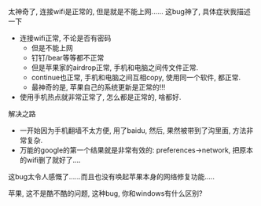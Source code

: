 太神奇了, 连接wifi是正常的, 但是就是不能上网...... 这bug神了,  具体症状我描述一下

- 连接wifi正常, 不论是否有密码
  - 但是不能上网
  - 钉钉/bear等等都不正常
  - 但是苹果家的airdrop正常, 手机和电脑之间传文件正常.
  - continue也正常, 手机和电脑之间互相copy, 使用同一个软件, 都正常.
  - 最神奇的是, 苹果自己的系统更新是正常的!!!
- 使用手机热点就非常正常了, 怎么都是正常的, 啥都好.

解决之路

- 一开始因为手机翻墙不太方便, 用了baidu, 然后, 果然被带到了沟里面, 方法非常复杂.
- 万能的google的第一个结果就是非常有效的: preferences->network, 把原本的wifi删了就好了....



这bug太令人感慨了......而且也没有唤起苹果本身的网络修复功能.....   

苹果, 这不是酷不酷的问题,  这种bug, 你和windows有什么区别?